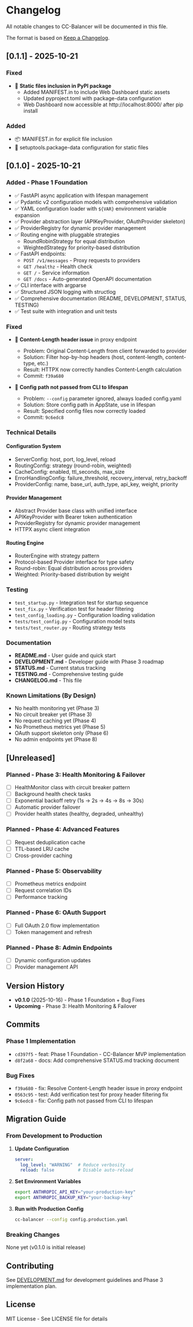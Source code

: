 # Changelog

All notable changes to CC-Balancer will be documented in this file.

The format is based on [Keep a Changelog](https://keepachangelog.com/en/1.0.0/).

## [0.1.1] - 2025-10-21

### Fixed
- 🔧 **Static files inclusion in PyPI package**
  - Added MANIFEST.in to include Web Dashboard static assets
  - Updated pyproject.toml with package-data configuration
  - Web Dashboard now accessible at http://localhost:8000/ after pip install

### Added
- 📦 MANIFEST.in for explicit file inclusion
- 🔧 setuptools.package-data configuration for static files

## [0.1.0] - 2025-10-21

### Added - Phase 1 Foundation
- ✅ FastAPI async application with lifespan management
- ✅ Pydantic v2 configuration models with comprehensive validation
- ✅ YAML configuration loader with `${VAR}` environment variable expansion
- ✅ Provider abstraction layer (APIKeyProvider, OAuthProvider skeleton)
- ✅ ProviderRegistry for dynamic provider management
- ✅ Routing engine with pluggable strategies
  - RoundRobinStrategy for equal distribution
  - WeightedStrategy for priority-based distribution
- ✅ FastAPI endpoints:
  - `POST /v1/messages` - Proxy requests to providers
  - `GET /healthz` - Health check
  - `GET /` - Service information
  - `GET /docs` - Auto-generated OpenAPI documentation
- ✅ CLI interface with argparse
- ✅ Structured JSON logging with structlog
- ✅ Comprehensive documentation (README, DEVELOPMENT, STATUS, TESTING)
- ✅ Test suite with integration and unit tests

### Fixed
- 🔧 **Content-Length header issue** in proxy endpoint
  - Problem: Original Content-Length from client forwarded to provider
  - Solution: Filter hop-by-hop headers (host, content-length, content-type, etc.)
  - Result: HTTPX now correctly handles Content-Length calculation
  - Commit: `f39a680`

- 🔧 **Config path not passed from CLI to lifespan**
  - Problem: `--config` parameter ignored, always loaded config.yaml
  - Solution: Store config path in AppState, use in lifespan
  - Result: Specified config files now correctly loaded
  - Commit: `9c6edc8`

### Technical Details

#### Configuration System
- ServerConfig: host, port, log_level, reload
- RoutingConfig: strategy (round-robin, weighted)
- CacheConfig: enabled, ttl_seconds, max_size
- ErrorHandlingConfig: failure_threshold, recovery_interval, retry_backoff
- ProviderConfig: name, base_url, auth_type, api_key, weight, priority

#### Provider Management
- Abstract Provider base class with unified interface
- APIKeyProvider with Bearer token authentication
- ProviderRegistry for dynamic provider management
- HTTPX async client integration

#### Routing Engine
- RouterEngine with strategy pattern
- Protocol-based Provider interface for type safety
- Round-robin: Equal distribution across providers
- Weighted: Priority-based distribution by weight

### Testing
- `test_startup.py` - Integration test for startup sequence
- `test_fix.py` - Verification test for header filtering
- `test_config_loading.py` - Configuration loading validation
- `tests/test_config.py` - Configuration model tests
- `tests/test_router.py` - Routing strategy tests

### Documentation
- **README.md** - User guide and quick start
- **DEVELOPMENT.md** - Developer guide with Phase 3 roadmap
- **STATUS.md** - Current status tracking
- **TESTING.md** - Comprehensive testing guide
- **CHANGELOG.md** - This file

### Known Limitations (By Design)
- No health monitoring yet (Phase 3)
- No circuit breaker yet (Phase 3)
- No request caching yet (Phase 4)
- No Prometheus metrics yet (Phase 5)
- OAuth support skeleton only (Phase 6)
- No admin endpoints yet (Phase 8)

## [Unreleased]

### Planned - Phase 3: Health Monitoring & Failover
- [ ] HealthMonitor class with circuit breaker pattern
- [ ] Background health check tasks
- [ ] Exponential backoff retry (1s → 2s → 4s → 8s → 30s)
- [ ] Automatic provider failover
- [ ] Provider health states (healthy, degraded, unhealthy)

### Planned - Phase 4: Advanced Features
- [ ] Request deduplication cache
- [ ] TTL-based LRU cache
- [ ] Cross-provider caching

### Planned - Phase 5: Observability
- [ ] Prometheus metrics endpoint
- [ ] Request correlation IDs
- [ ] Performance tracking

### Planned - Phase 6: OAuth Support
- [ ] Full OAuth 2.0 flow implementation
- [ ] Token management and refresh

### Planned - Phase 8: Admin Endpoints
- [ ] Dynamic configuration updates
- [ ] Provider management API

## Version History

- **v0.1.0** (2025-10-16) - Phase 1 Foundation + Bug Fixes
- **Upcoming** - Phase 3: Health Monitoring & Failover

## Commits

### Phase 1 Implementation
- `cd397f5` - feat: Phase 1 Foundation - CC-Balancer MVP implementation
- `d8f2a68` - docs: Add comprehensive STATUS.md tracking document

### Bug Fixes
- `f39a680` - fix: Resolve Content-Length header issue in proxy endpoint
- `0563c95` - test: Add verification test for proxy header filtering fix
- `9c6edc8` - fix: Config path not passed from CLI to lifespan

## Migration Guide

### From Development to Production

1. **Update Configuration**
   ```yaml
   server:
     log_level: "WARNING"  # Reduce verbosity
     reload: false         # Disable auto-reload
   ```

2. **Set Environment Variables**
   ```bash
   export ANTHROPIC_API_KEY="your-production-key"
   export ANTHROPIC_BACKUP_KEY="your-backup-key"
   ```

3. **Run with Production Config**
   ```bash
   cc-balancer --config config.production.yaml
   ```

### Breaking Changes
None yet (v0.1.0 is initial release)

## Contributing

See [DEVELOPMENT.md](DEVELOPMENT.md) for development guidelines and Phase 3 implementation plan.

## License

MIT License - See LICENSE file for details
